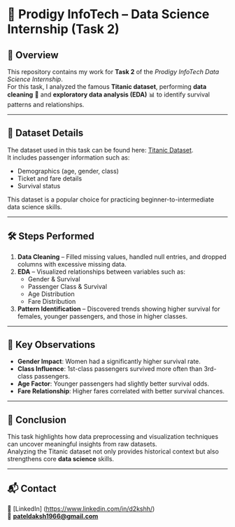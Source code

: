 # 🚢 Prodigy InfoTech – Data Science Internship (Task 2)


## 📖 Overview
This repository contains my work for **Task 2** of the *Prodigy InfoTech Data Science Internship*.  
For this task, I analyzed the famous **Titanic dataset**, performing **data cleaning** 🧹 and **exploratory data analysis (EDA)** 📊 to identify survival patterns and relationships.

---

## 📁 Dataset Details
The dataset used in this task can be found here: [Titanic Dataset](https://github.com/d2kshh/PRODIGY_DS_02/blob/main/Titanic_Dataset.csv).  
It includes passenger information such as:
- Demographics (age, gender, class)
- Ticket and fare details
- Survival status

This dataset is a popular choice for practicing beginner-to-intermediate data science skills.

---

## 🛠 Steps Performed
1. **Data Cleaning** – Filled missing values, handled null entries, and dropped columns with excessive missing data.  
2. **EDA** – Visualized relationships between variables such as:
   - Gender & Survival
   - Passenger Class & Survival
   - Age Distribution
   - Fare Distribution
3. **Pattern Identification** – Discovered trends showing higher survival for females, younger passengers, and those in higher classes.

---

## 📌 Key Observations
- **Gender Impact**: Women had a significantly higher survival rate.
- **Class Influence**: 1st-class passengers survived more often than 3rd-class passengers.
- **Age Factor**: Younger passengers had slightly better survival odds.
- **Fare Relationship**: Higher fares correlated with better survival chances.

---

## 🏁 Conclusion
This task highlights how data preprocessing and visualization techniques can uncover meaningful insights from raw datasets.  
Analyzing the Titanic dataset not only provides historical context but also strengthens core **data science** skills.

---

## 📬 Contact
💼 [LinkedIn] (https://www.linkedin.com/in/d2kshh/)  
📧 **pateldaksh1966@gmail.com**
